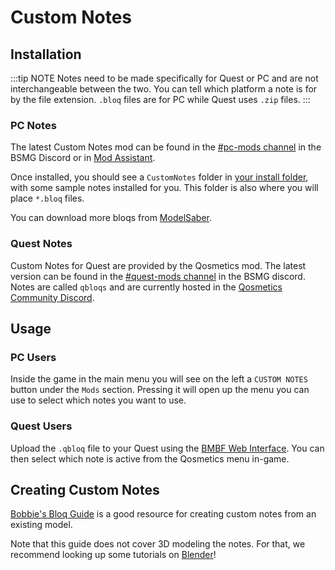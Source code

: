 # Custom Notes

## Installation
:::tip NOTE
Notes need to be made specifically for Quest or PC and are not interchangeable between the two. You can tell which platform
a note is for by the file extension. `.bloq` files are for PC while Quest uses `.zip` files.
:::

### PC Notes
The latest Custom Notes mod can be found in the [#pc-mods channel](https://discord.gg/beatsabermods) in the BSMG Discord
or in [Mod Assistant](https://github.com/Assistant/ModAssistant).

Once installed, you should see a `CustomNotes` folder in [your install folder](/faq/install-folder.md), with some sample
notes installed for you. This folder is also where you will place `*.bloq` files.

You can download more bloqs from [ModelSaber](https://modelsaber.com/Bloqs/).

### Quest Notes
Custom Notes for Quest are provided by the Qosmetics mod. The latest version can be found in the
[#quest-mods channel](https://discord.gg/beatsabermods) in the BSMG discord. Notes are called `qbloqs` and are currently
hosted in the [Qosmetics Community Discord](https://discord.gg/qosmetics).

## Usage

### PC Users
Inside the game in the main menu you will see on the left a `CUSTOM NOTES` button under the `Mods` section. Pressing it
will open up the menu you can use to select which notes you want to use.

### Quest Users
Upload the `.qbloq` file to your Quest using the [BMBF Web Interface](/quest-modding.md#installing-mods). You can then
select which note is active from the Qosmetics menu in-game.

## Creating Custom Notes

[Bobbie's Bloq Guide](./notes-guide.md) is a good resource for creating custom notes from an existing model.

Note that this guide does not cover 3D modeling the notes. For that, we recommend looking up some tutorials on [Blender](https://www.blender.org/)!

